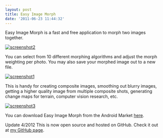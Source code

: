 ```yaml
---
layout: post
title: Easy Image Morph
date: '2011-06-23 11:44:32'
---
```



Easy Image Morph is a fast and free application to morph two images together.

[![](http://66.147.244.180/~hunterda/content/images/2011/06/screenshot291-180x300.png "screenshot2")](http://66.147.244.180/~hunterda/content/images/2011/06/screenshot291.png)

You can select from 10 different morphing algorithms and adjust the morph weighting per photo. You may also save your morphed image out to a new file.

[![](http://66.147.244.180/~hunterda/content/images/2011/06/screenshot1121-180x300.png "screenshot1")](http://66.147.244.180/~hunterda/content/images/2011/06/screenshot1121.png)

This is handy for creating composite images, smoothing out blurry images, getting a higher quality image from multiple composite shots, generating change maps for terrain, computer vision research, etc.

[![](http://66.147.244.180/~hunterda/content/images/2011/06/screenshot311-180x300.png "screenshot3")](http://66.147.244.180/~hunterda/content/images/2011/06/screenshot311.png)

You can download Easy Image Morph from the Android Market [here](https://market.android.com/details?id=com.hunterdavis.easyimagemorph).

Update 4/2012 This is now open source and hosted on GitHub. Check it out at [my GitHub page](https://github.com/huntergdavis).



